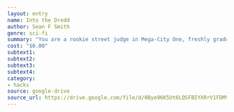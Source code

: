 ```yaml
---
layout: entry
name: Into the Dredd
author: Sean F Smith
genre: sci-fi
summary: "You are a rookie street judge in Mega-City One, freshly graduated from the, Academy."
cost: "$0.00"
subtext1:
subtext2:
subtext3:
subtext4:
category:
- hacks
source: google-drive
source_url: https://drive.google.com/file/d/0Bye96K5Ut6LQSFBIYXRrV1FDMVE/view
---
```

